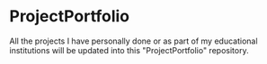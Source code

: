 # ProjectPortfolio
All the projects I have personally done or as part of my educational institutions will be updated into this "ProjectPortfolio" repository.
